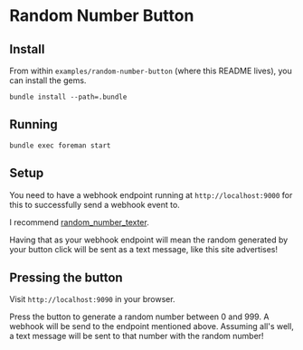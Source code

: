 # Random Number Button

## Install

From within `examples/random-number-button` (where this README lives), you can
install the gems.

```
bundle install --path=.bundle
```

## Running

```
bundle exec foreman start
```


## Setup

You need to have a webhook endpoint running at `http://localhost:9000` for
this to successfully send a webhook event to.

I recommend
[random_number_texter](https://github.com/kyletolle/random_number_texter).

Having that as your webhook endpoint will mean the random generated by your
button click will be sent as a text message, like this site advertises!

## Pressing the button

Visit `http://localhost:9090` in your browser.

Press the button to generate a random number between 0 and 999. A webhook will
be send to the endpoint mentioned above. Assuming all's well, a text message
will be sent to that number with the random number!

